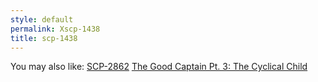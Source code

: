 ```yaml
---
style: default
permalink: Xscp-1438
title: scp-1438
---
```

You may also like:
[SCP-2862](http://scp-wiki.net/scp-2862)
[The Good Captain Pt. 3: The Cyclical Child](http://scp-wiki.net/the-cyclical-child)
